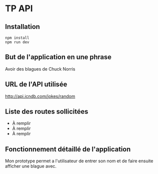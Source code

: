 # TP API

## Installation

```
npm install
npm run dev
```

## But de l'application en une phrase

Avoir des blagues de Chuck Norris

## URL de l'API utilisée

http://api.icndb.com/jokes/random

## Liste des routes sollicitées

- À remplir
- À remplir
- À remplir

## Fonctionnement détaillé de l'application

Mon prototype permet a l'utilisateur de entrer son nom et de faire ensuite afficher une blague avec.
